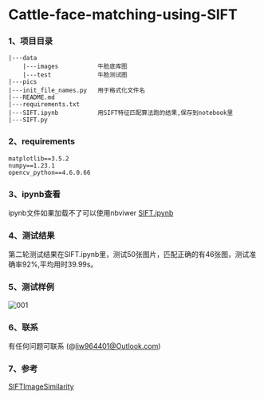 # Cattle-face-matching-using-SIFT
### 1、项目目录
```linux
|---data
    |---images           牛脸底库图
    |---test             牛脸测试图
|---pics
|---init_file_names.py   用于格式化文件名
|---README.md
|---requirements.txt     
|---SIFT.ipynb           用SIFT特征匹配算法跑的结果,保存到notebook里
|---SIFT.py
```

### 2、requirements
```linux
matplotlib==3.5.2
numpy==1.23.1
opencv_python==4.6.0.66
```

### 3、ipynb查看
ipynb文件如果加载不了可以使用nbviwer  [SIFT.ipynb](https://nbviewer.org/github/Frankie32244/Cow_face_matching_using_SIFT/blob/main/SIFT.ipynb)

### 4、测试结果
第二轮测试结果在SIFT.ipynb里，测试50张图片，匹配正确的有46张图，测试准确率92%,平均用时39.99s。

### 5、测试样例
![001](https://github.com/Frankie32244/cow_face_detection_using_SIFT/blob/main/pics/001.png)

### 6、联系

有任何问题可联系 (@liw964401@Outlook.com)

### 7、参考
[SIFTImageSimilarity](https://github.com/adumrewal/SIFTImageSimilarity)


